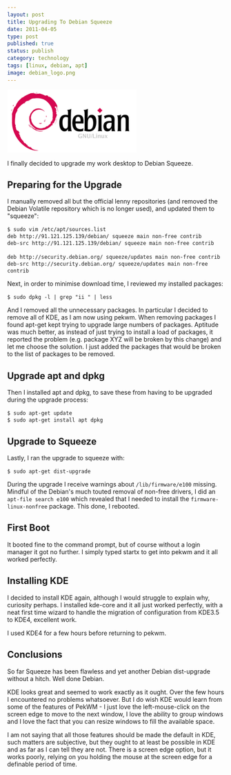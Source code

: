 ```yaml
--- 
layout: post 
title: Upgrading To Debian Squeeze
date: 2011-04-05
type: post 
published: true 
status: publish
category: technology
tags: [linux, debian, apt]
image: debian_logo.png
---
```


<img src="/assets/debian_logo.png" class="image-right" alt="Debian Logo">

I finally decided to upgrade my work desktop to Debian Squeeze.

Preparing for the Upgrade
-------------------------

I manually removed all but the official lenny repositories (and removed
the Debian Volatile repository which is no longer used), and updated
them to "squeeze":

<!--more-->

    $ sudo vim /etc/apt/sources.list
    deb http://91.121.125.139/debian/ squeeze main non-free contrib
    deb-src http://91.121.125.139/debian/ squeeze main non-free contrib

    deb http://security.debian.org/ squeeze/updates main non-free contrib
    deb-src http://security.debian.org/ squeeze/updates main non-free contrib

Next, in order to minimise download time, I reviewed my installed
packages:

    $ sudo dpkg -l | grep "ii " | less

And I removed all the unnecessary packages. In particular I decided to
remove all of KDE, as I am now using pekwm. When removing packages I
found apt-get kept trying to upgrade large numbers of packages. Aptitude
was much better, as instead of just trying to install a load of
packages, it reported the problem (e.g. package XYZ will be broken by
this change) and let me choose the solution. I just added the packages
that would be broken to the list of packages to be removed.

Upgrade apt and dpkg
--------------------

Then I installed apt and dpkg, to save these from having to be upgraded
during the upgrade process:

    $ sudo apt-get update
    $ sudo apt-get install apt dpkg

Upgrade to Squeeze
------------------

Lastly, I ran the upgrade to squeeze with:

    $ sudo apt-get dist-upgrade

During the upgrade I receive warnings about `/lib/firmware/e100`
missing. Mindful of the Debian's much touted removal of non-free
drivers, I did an `apt-file search e100` which revealed that I needed to
install the `firmware-linux-nonfree` package. This done, I rebooted.

First Boot
----------

It booted fine to the command prompt, but of course without a login
manager it got no further. I simply typed startx to get into pekwm and
it all worked perfectly.

Installing KDE
--------------

I decided to install KDE again, although I would struggle to explain
why, curiosity perhaps. I installed kde-core and it all just worked
perfectly, with a neat first time wizard to handle the migration of
configuration from KDE3.5 to KDE4, excellent work.

I used KDE4 for a few hours before returning to pekwm.

Conclusions
-----------

So far Squeeze has been flawless and yet another Debian dist-upgrade
without a hitch. Well done Debian.

KDE looks great and seemed to work exactly as it ought. Over the few
hours I encountered no problems whatsoever. But I do wish KDE would
learn from some of the features of PekWM - I just love the
left-mouse-click on the screen edge to move to the next window, I love
the ability to group windows and I love the fact that you can resize
windows to fill the available space.

I am not saying that all those features should be made the default in
KDE, such matters are subjective, but they ought to at least be possible
in KDE and as far as I can tell they are not. There is a screen edge
option, but it works poorly, relying on you holding the mouse at the
screen edge for a definable period of time.

